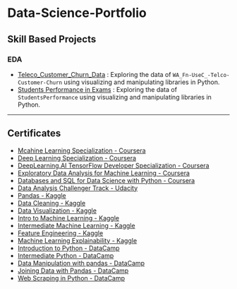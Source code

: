 # Data-Science-Portfolio

## Skill Based Projects

### EDA

* [Teleco_Customer_Churn_Data](https://github.com/MohamedBadwy360/Data-Science-Portoflio/tree/main/EDA/01.%20Teleco_Customer_Churn_Data) : Exploring the data of `WA_Fn-UseC_-Telco-Customer-Churn` using visualizing and manipulating libraries in Python.
* [Students Performance in Exams](https://github.com/MohamedBadwy360/Data-Science-Portoflio/tree/main/EDA/02.%20Students_Performance_in_Exams) : Exploring the data of `StudentsPerformance` using visualizing and manipulating libraries in Python.

---

## Certificates

* [Mcahine Learning Specialization - Coursera](https://www.coursera.org/account/accomplishments/specialization/XRZ2SVJVHGGN)
* [Deep Learning Specialization - Coursera](https://www.coursera.org/account/accomplishments/specialization/82Y3TY9JK59L)
* [DeepLearning.AI TensorFlow Developer Specialization - Coursera](https://www.coursera.org/account/accomplishments/professional-cert/U2KZ59JB7K35)
* [Exploratory Data Analysis for Machine Learning - Coursera](https://www.coursera.org/account/accomplishments/verify/UMPLY7VW2J6Y)
* [Databases and SQL for Data Science with Python - Coursera](https://www.coursera.org/account/accomplishments/verify/SCQSRGHM3EV6)
* [Data Analysis Challenger Track - Udacity](https://s3-us-west-2.amazonaws.com/udacity-printer/production/certificates/0a5bc481-5928-4415-809f-1394d2a70b42.pdf)
* [Pandas - Kaggle](https://www.kaggle.com/learn/certification/mohamedbadwy/pandas)
* [Data Cleaning - Kaggle](https://www.kaggle.com/learn/certification/mohamedbadwy/data-cleaning)
* [Data Visualization - Kaggle](https://www.kaggle.com/learn/certification/mohamedbadwy/data-visualization)
* [Intro to Machine Learning - Kaggle](https://www.kaggle.com/learn/certification/mohamedbadwy/intro-to-machine-learning)
* [Intermediate Machine Learning - Kaggle](https://www.kaggle.com/learn/certification/mohamedbadwy/intermediate-machine-learning)
* [Feature Engineering - Kaggle](https://www.kaggle.com/learn/certification/mohamedbadwy/feature-engineering)
* [Machine Learning Explainability - Kaggle](https://www.kaggle.com/learn/certification/mohamedbadwy/machine-learning-explainability)
* [Introduction to Python - DataCamp](https://www.datacamp.com/statement-of-accomplishment/course/f106295c2066184bb2700c5c8b9c9a2ed83be882?share=true)
* [Intermediate Python - DataCamp](https://www.datacamp.com/statement-of-accomplishment/course/f106295c2066184bb2700c5c8b9c9a2ed83be882?share=true)
* [Data Manipulation with pandas - DataCamp](https://www.datacamp.com/statement-of-accomplishment/course/6f5a0e86f2b5ad735744e16ebafd686658dbef8b?share=true)
* [Joining Data with Pandas - DataCamp](https://www.datacamp.com/statement-of-accomplishment/course/0ef8d10267c114c5e7039106c2885b46e2e087ff?share=true)
* [Web Scraping in Python - DataCamp](https://www.datacamp.com/statement-of-accomplishment/course/f5b3abef20eefbb668db17c568b1b777fdcdb34c)


